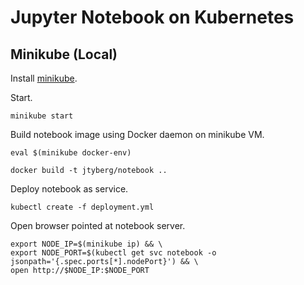 # Jupyter Notebook on Kubernetes


## Minikube (Local)

Install [minikube](https://github.com/kubernetes/minikube/releases).

Start.

```
minikube start
```

Build notebook image using Docker daemon on minikube VM.

```
eval $(minikube docker-env)

docker build -t jtyberg/notebook ..
```

Deploy notebook as service.

```
kubectl create -f deployment.yml
```

Open browser pointed at notebook server.

```
export NODE_IP=$(minikube ip) && \
export NODE_PORT=$(kubectl get svc notebook -o jsonpath='{.spec.ports[*].nodePort}') && \
open http://$NODE_IP:$NODE_PORT
```
